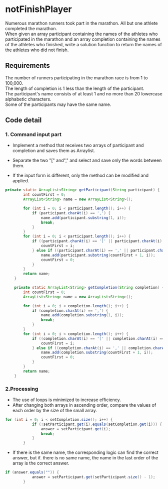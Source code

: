 # notFinishPlayer #  
  
Numerous marathon runners took part in the marathon. All but one athlete completed the marathon.  
When given an array participant containing the names of the athletes who participated in the marathon and an array completion containing the names of the athletes who finished, write a solution function to return the names of the athletes who did not finish.  
  
## Requirements ##  
  
The number of runners participating in the marathon race is from 1 to 100,000.  
The length of completion is 1 less than the length of the participant.  
The participant's name consists of at least 1 and no more than 20 lowercase alphabetic characters.  
Some of the participants may have the same name.  
  
## Code detail ##  
  
### 1. Command input part ###  
  
 * Implement a method that receives two arrays of participant and completion and saves them as Arraylist.  
  
 * Separate the two "[" and"," and select and save only the words between them.  
 * If the input form is different, only the method can be modified and applied.  
```java
private static ArrayList<String> getParticipant(String participant) {
        int countFirst = 0;
        ArrayList<String> name = new ArrayList<String>();

        for (int i = 0; i < participant.length(); i++) {
            if (participant.charAt(i) == ',') {
                name.add(participant.substring(1, i));
                break;
            }
        }
        for (int i = 0; i < participant.length(); i++) {
            if ((participant.charAt(i) == '[' || participant.charAt(i) == ' ') && countFirst == 0) {
                countFirst = i;
            } else if ((participant.charAt(i) == ',' || participant.charAt(i) == ']') && countFirst != 0) {
                name.add(participant.substring(countFirst + 1, i));
                countFirst = 0;
            }
        }
        return name;
    }

    private static ArrayList<String> getCompletion(String completion) {
        int countFirst = 0;
        ArrayList<String> name = new ArrayList<String>();

        for (int i = 0; i < completion.length(); i++) {
            if (completion.charAt(i) == ',') {
                name.add(completion.substring(1, i));
                break;
            }
        }
        for (int i = 0; i < completion.length(); i++) {
            if ((completion.charAt(i) == '[' || completion.charAt(i) == ' ') && countFirst == 0) {
                countFirst = i;
            } else if ((completion.charAt(i) == ',' || completion.charAt(i) == ']') && countFirst != 0) {
                name.add(completion.substring(countFirst + 1, i));
                countFirst = 0;
            }
        }
        return name;
    }
```
  
### 2.Processing ###  
  
 * The use of loops is minimized to increase efficiency.  
 * After changing both arrays in ascending order, compare the values ​​of each order by the size of the small array.  
```java
for (int i = 0; i < setCompletion.size(); i++) {
            if (!setParticipant.get(i).equals(setCompletion.get(i))) {
                answer = setParticipant.get(i);
                break;
            }
        }
```
 * If there is the same name, the corresponding logic can find the correct answer, but if. there is no same name, the name in the last order of the array is the correct answer.  
```java
if (answer.equals("")) {
            answer = setParticipant.get(setParticipant.size() - 1);
        }
```